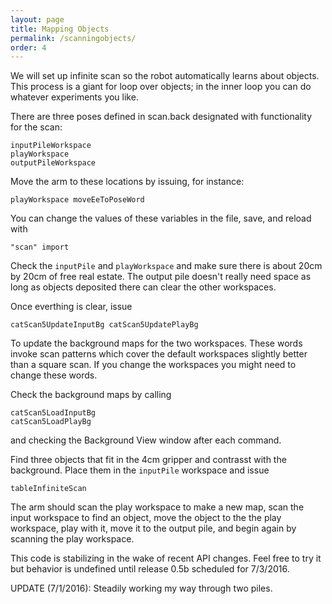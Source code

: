 ```yaml
---
layout: page
title: Mapping Objects
permalink: /scanningobjects/
order: 4
---
```


We will set up infinite scan so the robot automatically learns about
objects.  This process is a giant for loop over objects; in the inner
loop you can do whatever experiments you like.  


There are three poses defined in scan.back designated with functionality for the scan:

```
inputPileWorkspace
playWorkspace
outputPileWorkspace
```
Move the arm to these locations by issuing, for instance:

```
playWorkspace moveEeToPoseWord
```
You can change the values of these variables in the file, save, and reload with

```
"scan" import
```

Check the `inputPile` and `playWorkspace` and make sure there is about 20cm by 20cm of free real estate. The output
pile doesn't really need space as long as objects deposited there can clear the other workspaces.

Once everthing is clear, issue

```
catScan5UpdateInputBg catScan5UpdatePlayBg 
```

To update the background maps for the two workspaces. These words invoke scan patterns which cover the default workspaces
slightly better than a square scan. If you change the workspaces you might need to change these words.

Check the background maps by calling

```
catScan5LoadInputBg 
catScan5LoadPlayBg
```
and checking the Background View window after each command.


Find three objects that fit in the 4cm gripper and contrasst with the background. Place them in the `inputPile` workspace and issue

```
tableInfiniteScan
```

The arm should scan the play workspace to make a new map, scan the input workspace to find an object, move the object to the the play workspace,
play with it, move it to the output pile, and begin again by scanning the play workspace.

This code is stabilizing in the wake of recent API changes. Feel free to try it but behavior is undefined until release 0.5b scheduled for 7/3/2016.

UPDATE (7/1/2016): Steadily working my way through two piles.






